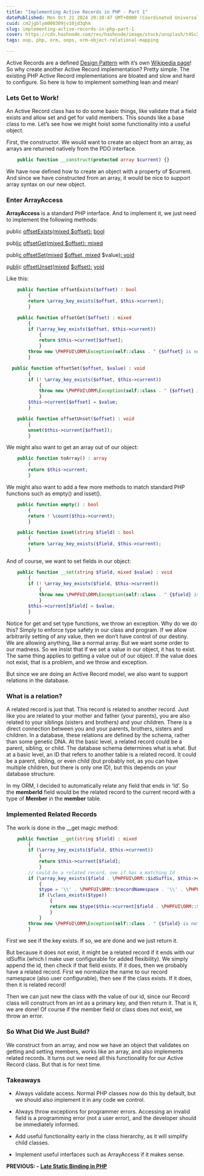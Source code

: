 ```yaml
---
title: "Implementing Active Records in PHP - Part 1"
datePublished: Mon Oct 21 2024 20:10:47 GMT+0000 (Coordinated Universal Time)
cuid: cm2jgblym000309jv10jd3qhm
slug: implementing-active-records-in-php-part-1
cover: https://cdn.hashnode.com/res/hashnode/image/stock/unsplash/t4ScXt5nVOc/upload/6cbc3869a5f602f7081bd847ab4be203.jpeg
tags: oop, php, orm, oops, orm-object-relational-mapping

---
```


Active Records are a defined [Design Pattern](https://en.wikipedia.org/wiki/Software_design_pattern) with it’s own [Wikipedia page](https://en.wikipedia.org/wiki/Active_record_pattern)! So why create another Active Record implementation? Pretty simple. The existing PHP Active Record implementations are bloated and slow and hard to configure. So here is how to implement something lean and mean!

### Lets Get to Work!

An Active Record class has to do some basic things, like validate that a field exists and allow set and get for valid members. This sounds like a base class to me. Let’s see how we might hoist some functionality into a useful object.

First, the constructor. We would want to create an object from an array, as arrays are returned natively from the PDO interface.

```php
	public function __construct(protected array $current) {}
```

We have now defined how to create an object with a property of $current. And since we have constructed from an array, it would be nice to support array syntax on our new object.

### Enter ArrayAccess

**ArrayAccess** is a standard PHP interface. And to implement it, we just need to implement the following methods:

public [offsetExists](https://www.php.net/manual/en/arrayaccess.offsetexists.php)([mixe](https://www.php.net/manual/en/language.types.mixed.php)[d $off](https://www.php.net/manual/en/arrayaccess.offsetexists.php)[set):](https://www.php.net/manual/en/language.types.mixed.php) [bool](https://www.php.net/manual/en/language.types.boolean.php)

pub[lic](https://www.php.net/manual/en/language.types.boolean.php) [offsetGet](https://www.php.net/manual/en/arrayaccess.offsetget.php)([mix](https://www.php.net/manual/en/language.types.mixed.php)[ed $](https://www.php.net/manual/en/arrayaccess.offsetget.php)[offset](https://www.php.net/manual/en/arrayaccess.offsetexists.php)[): mi](https://www.php.net/manual/en/language.types.mixed.php)[x](https://www.php.net/manual/en/arrayaccess.offsetexists.php)[ed](https://www.php.net/manual/en/language.types.mixed.php)

publi[c of](https://www.php.net/manual/en/language.types.boolean.php)[fsetSet](https://www.php.net/manual/en/arrayaccess.offsetset.php)([mi](https://www.php.net/manual/en/language.types.mixed.php)[xed](https://www.php.net/manual/en/arrayaccess.offsetset.php) [$](https://www.php.net/manual/en/arrayaccess.offsetget.php)[offset](https://www.php.net/manual/en/arrayaccess.offsetexists.php)[, mix](https://www.php.net/manual/en/language.types.mixed.php)[e](https://www.php.net/manual/en/arrayaccess.offsetexists.php)[d](https://www.php.net/manual/en/language.types.mixed.php) $value)[: vo](https://www.php.net/manual/en/language.types.boolean.php)[id](https://www.php.net/manual/en/language.types.void.php)

p[ubli](https://www.php.net/manual/en/language.types.void.php)c [o](https://www.php.net/manual/en/arrayaccess.offsetunset.php)[f](https://www.php.net/manual/en/arrayaccess.offsetset.php)[fsetUnset](https://www.php.net/manual/en/arrayaccess.offsetget.php)([m](https://www.php.net/manual/en/language.types.mixed.php)[ixed](https://www.php.net/manual/en/arrayaccess.offsetunset.php) [$offset](https://www.php.net/manual/en/arrayaccess.offsetexists.php)[):](https://www.php.net/manual/en/language.types.mixed.php) [v](https://www.php.net/manual/en/arrayaccess.offsetexists.php)[oid](https://www.php.net/manual/en/language.types.void.php)

Like this:

```php
	public function offsetExists($offset) : bool
		{
		return \array_key_exists($offset, $this->current);
		}

	public function offsetGet($offset) : mixed
		{
		if (\array_key_exists($offset, $this->current))
			{
			return $this->current[$offset];
			}
		throw new \PHPFUI\ORM\Exception(self::class . " {$offset} is not defined");
		}

  public function offsetSet($offset, $value) : void
		{
		if (! \array_key_exists($offset, $this->current))
			{
			throw new \PHPFUI\ORM\Exception(self::class . " {$offset} is not defined");
			}
		$this->current[$offset] = $value;
		}

	public function offsetUnset($offset) : void
		{
		unset($this->current[$offset]);
		}
```

We might also want to get an array out of our object:

```php
	public function toArray() : array
		{
		return $this->current;
		}
```

We might also want to add a few more methods to match standard PHP functions such as empty() and isset().

```php
	public function empty() : bool
		{
		return ! \count($this->current);
		}

	public function isset(string $field) : bool
		{
		return \array_key_exists($field, $this->current);
		}
```

And of course, we want to set fields in our object:

```php
	public function __set(string $field, mixed $value) : void
		{
		if (! \array_key_exists($field, $this->current))
			{
			throw new \PHPFUI\ORM\Exception(self::class . " {$field} is not defined");
			}
		$this->current[$field] = $value;
		}
```

Notice for get and set type functions, we throw an exception. Why do we do this? Simply to enforce type safety in our class and program. If we allow arbitrarily setting of any value, then we don’t have control of our destiny. We are allowing anything, like a normal array. But we want some order to our madness. So we insist that if we set a value in our object, it has to exist. The same thing applies to getting a value out of our object. If the value does not exist, that is a problem, and we throw and exception.

But since we are doing an Active Record model, we also want to support relations in the database.

### What is a relation?

A related record is just that. This record is related to another record. Just like you are related to your mother and father (your parents), you are also related to your siblings (sisters and brothers) and your children. There is a direct connection between you and your parents, brothers, sisters and children. In a database, these relations are defined by the schema, rather than some genetic DNA. At the basic level, a related record could be a parent, sibling, or child. The database schema determines what is what. But at a basic level, an ID that refers to another table is a related record. It could be a parent, sibling, or even child (but probably not, as you can have multiple children, but there is only one ID), but this depends on your database structure.

In my ORM, I decided to automatically relate any field that ends in ‘Id’. So the **memberId** field would be the related record to the current record with a type of **Member** in the **member** table.

### Implemented Related Records

The work is done in the \_\_get magic method:

```php
	public function __get(string $field) : mixed
		{
		if (\array_key_exists($field, $this->current))
			{
			return $this->current[$field];
			}
		// could be a related record, see if has a matching Id
		if (\array_key_exists($field . \PHPFUI\ORM::$idSuffix, $this->current))
			{
			$type = '\\' . \PHPFUI\ORM::$recordNamespace . '\\' . \PHPFUI\ORM::getBaseClassName($field);
			if (\class_exists($type))
				{
				return new $type($this->current[$field . \PHPFUI\ORM::$idSuffix]);
				}
			}
		throw new \PHPFUI\ORM\Exception(self::class . " {$field} is not a valid field");
		}
```

First we see if the key exists. If so, we are done and we just return it.

But because it does not exist, it might be a related record if it ends with our idSuffix (which I make user configurable for added flexibility). We simply append the id, then check if that field exists. If it does, then we probably have a related record. First we normalize the name to our record namespace (also user configurable), then see if the class exists. If it does, then it is related record!

Then we can just new the class with the value of our id, since our Record class will construct from an int as a primary key, and then return it. That is it, we are done! Of course if the member field or class does not exist, we throw an error.

### So What Did We Just Build?

We construct from an array, and now we have an object that validates on getting and setting members, works like an array, and also implements related records. It turns out we need all this functionality for our Active Record class. But that is for next time.

### Takeaways

* Always validate access. Normal PHP classes now do this by default, but we should also implement it in any code we control.
    
* Always throw exceptions for programmer errors. Accessing an invalid field is a programming error (not a user error), and the developer should be immediately informed.
    
* Add useful functionality early in the class hierarchy, as it will simplify child classes.
    
* Implement useful interfaces such as ArrayAccess if it makes sense.
    

**PREVIOUS: -** [**Late Static Binding in PHP**](https://blog.phpfui.com/late-static-binding-in-php)